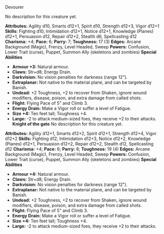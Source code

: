 Devourer

No description for this creature yet.

**Attributes:** Agility d10, Smarts d12+1, Spirit d10, Strength d12+3,
Vigor d12+1
**Skills:** Fighting d10, Intimidation d12+1, Notice d12+1, Knowledge
(Planes) d12+1, Persuasion d12, Repair d12+2, Stealth d6, Spellcasting
d12
**Charisma:** +4; **Pace:** 6; **Parry:** 7; **Toughness:** 17 (3)
**Edges:** Arcane Background (Magic), Frenzy, Level Headed, Sweep
**Powers:** Confusion, Lower Trait (curse), Puppet, Summon Ally
(skeletons and zombies)
**Special Abilities**
- **Armour +3:** Natural armour.
- **Claws:** Str+d8; Energy Drain.
- **Darkvision:** No vision penalties for darkness (range 12").
- **Extraplanar:** Not native to the material plane, and can be targeted
by Banish.
- **Undead:** +2 Toughness, +2 to recover from Shaken, ignore wound
modifiers, disease, poison, and extra damage from called shots.
- **Flight:** Flying Pace of 5" and Climb 3.
- **Energy Drain:** Make a Vigor roll or suffer a level of Fatigue.
- **Size +4:** Ten feet tall; Toughness +4.
- **Large:** -2 to attack medium-sized foes, they receive +2 to their
attacks.
**Knight of the gate**
No description for this creature yet.

**Attributes:** Agility d12+1, Smarts d12+2, Spirit d12+1, Strength
d12+4, Vigor d12+2
**Skills:** Fighting d12, Intimidation d12+3, Notice d12+2, Knowledge
(Planes) d12+1, Persuasion d12+2, Repair d12+2, Stealth d12,
Spellcasting d12
**Charisma:** +4; **Pace:** 6; **Parry:** 8; **Toughness:** 19 (4)
**Edges:** Arcane Background (Magic), Frenzy, Level Headed, Sweep
**Powers:** Confusion, Lower Trait (curse), Puppet, Summon Ally
(skeletons and zombies)
**Special Abilities**
- **Armour +4:** Natural armour.
- **Claws:** Str+d8; Energy Drain.
- **Darkvision:** No vision penalties for darkness (range 12").
- **Extraplanar:** Not native to the material plane, and can be targeted
by Banish.
- **Undead:** +2 Toughness, +2 to recover from Shaken, ignore wound
modifiers, disease, poison, and extra damage from called shots.
- **Flight:** Flying Pace of 5" and Climb 3.
- **Energy Drain:** Make a Vigor roll or suffer a level of Fatigue.
- **Size +4:** Ten feet tall; Toughness +4.
- **Large:** -2 to attack medium-sized foes, they receive +2 to their
attacks.

